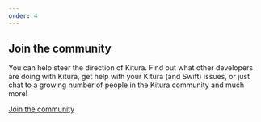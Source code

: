 ```yaml
---
order: 4
---
```


## Join the community

You can help steer the direction of Kitura. Find out what other developers are doing with Kitura, get help with your Kitura (and Swift) issues, or just chat to a growing number of people in the Kitura community and much more!

[Join the community](http://slack.kitura.io/)
